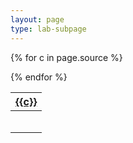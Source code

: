 ```yaml
---
layout: page
type: lab-subpage
---
```


<table>
{% for c in page.source %}
<tr>
	<th>
		<a href="{{c}}">
		{{c}}
		</a>	
	</th>
</tr>
<tr>
	<th>

<div class="highlight">
<pre id="{{c}}" ></pre>
</div>
	</th>
	</tr>

{% endfor %}
</table>
<script type="text/javascript">

function ajax(url, box) {
var request =  new XMLHttpRequest();
request.open("GET", url, true);
request.setRequestHeader("Content-Type","application/x-www-form-urlencoded");

request.onreadystatechange = function() {
var done = 4, ok = 200;
if (request.readyState == done && request.status == ok) {
  if (request.responseText) {
	box.innerHTML = request.responseText;
        }
      }
    };
    request.send();
}

function getfiles() 
{
	{%for c in page.source%}
        var box =  document.getElementById("{{c}}");	
	if (box !== null)
	ajax("{{c}}", box);
	else
	alert("box found empty");
	{%endfor%}
(function() {
    var pre = document.getElementsByTagName('pre'),
        pl = pre.length;
    for (var i = 0; i < pl; i++) {
        pre[i].innerHTML = '<span class="line-number"></span>' + pre[i].innerHTML + '<span class="cl"></span>';
        var num = pre[i].innerHTML.split(/\n/).length;
        for (var j = 0; j < num; j++) {
            var line_num = pre[i].getElementsByTagName('span')[0];
            line_num.innerHTML += '<span>' + (j + 1) + '</span>';
        }
    }
})();
}

document.addEventListener('DOMContentLoaded', getfiles, false);
</script>
